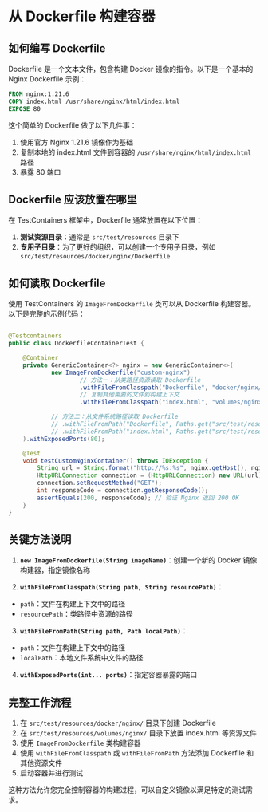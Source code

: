 # 从 Dockerfile 构建容器

## 如何编写 Dockerfile

Dockerfile 是一个文本文件，包含构建 Docker 镜像的指令。以下是一个基本的 Nginx Dockerfile 示例：

```dockerfile
FROM nginx:1.21.6
COPY index.html /usr/share/nginx/html/index.html
EXPOSE 80
```

这个简单的 Dockerfile 做了以下几件事：

1. 使用官方 Nginx 1.21.6 镜像作为基础
2. 复制本地的 index.html 文件到容器的 `/usr/share/nginx/html/index.html` 路径
3. 暴露 80 端口

## Dockerfile 应该放置在哪里

在 TestContainers 框架中，Dockerfile 通常放置在以下位置：

1. **测试资源目录**：通常是 `src/test/resources` 目录下
2. **专用子目录**：为了更好的组织，可以创建一个专用子目录，例如 `src/test/resources/docker/nginx/Dockerfile`

## 如何读取 Dockerfile

使用 TestContainers 的 `ImageFromDockerfile` 类可以从 Dockerfile 构建容器。以下是完整的示例代码：

```java

@Testcontainers
public class DockerfileContainerTest {

    @Container
    private GenericContainer<?> nginx = new GenericContainer<>(
            new ImageFromDockerfile("custom-nginx")
                    // 方法一：从类路径资源读取 Dockerfile
                    .withFileFromClasspath("Dockerfile", "docker/nginx/Dockerfile")
                    // 复制其他需要的文件到构建上下文
                    .withFileFromClasspath("index.html", "volumes/nginx/index.html")

            // 方法二：从文件系统路径读取 Dockerfile
            // .withFileFromPath("Dockerfile", Paths.get("src/test/resources/docker/nginx/Dockerfile"))
            // .withFileFromPath("index.html", Paths.get("src/test/resources/volumes/nginx/index.html"))
    ).withExposedPorts(80);

    @Test
    void testCustomNginxContainer() throws IOException {
        String url = String.format("http://%s:%s", nginx.getHost(), nginx.getMappedPort(80));
        HttpURLConnection connection = (HttpURLConnection) new URL(url).openConnection();
        connection.setRequestMethod("GET");
        int responseCode = connection.getResponseCode();
        assertEquals(200, responseCode); // 验证 Nginx 返回 200 OK
    }
}
```

## 关键方法说明

1. **`new ImageFromDockerfile(String imageName)`**：创建一个新的 Docker 镜像构建器，指定镜像名称

2. **`withFileFromClasspath(String path, String resourcePath)`**：
  - `path`：文件在构建上下文中的路径
  - `resourcePath`：类路径中资源的路径

3. **`withFileFromPath(String path, Path localPath)`**：
  - `path`：文件在构建上下文中的路径
  - `localPath`：本地文件系统中文件的路径

4. **`withExposedPorts(int... ports)`**：指定容器暴露的端口

## 完整工作流程

1. 在 `src/test/resources/docker/nginx/` 目录下创建 Dockerfile
2. 在 `src/test/resources/volumes/nginx/` 目录下放置 index.html 等资源文件
3. 使用 `ImageFromDockerfile` 类构建容器
4. 使用 `withFileFromClasspath` 或 `withFileFromPath` 方法添加 Dockerfile 和其他资源文件
5. 启动容器并进行测试

这种方法允许您完全控制容器的构建过程，可以自定义镜像以满足特定的测试需求。